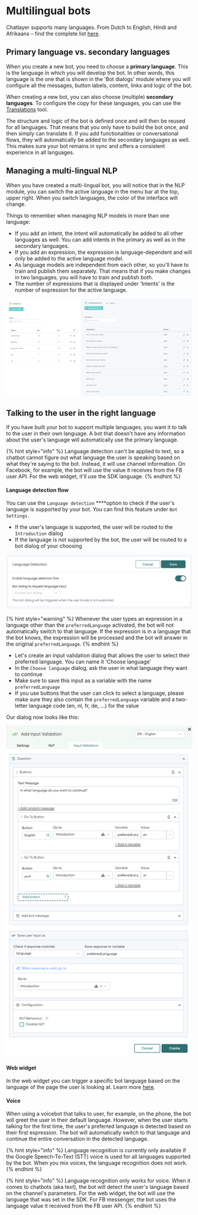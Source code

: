 # Multilingual bots

Chatlayer supports many languages. From Dutch to English, Hindi and Afrikaans – find the complete list [here](../natural-language-processing-nlp/supported-languages.md).

## Primary language vs. secondary languages

When you create a new bot, you need to choose a **primary language**. This is the language in which you will develop the bot. In other words, this language is the one that is shown in the 'Bot dialogs' module where you will configure all the messages, button labels, content, links and logic of the bot.

When creating a new bot, you can also choose \(multiple\) **secondary languages**. To configure the copy for these languages, you can use the [Translations](translations.md) tool. 

The structure and logic of the bot is defined once and will then be reused for all languages. That means that you only have to build the bot once, and then simply can translate it. If you add functionalities or conversational flows, they will automatically be added to the secondary languages as well. This makes sure your bot remains in sync and offers a consistent experience in all languages.

## Managing a multi-lingual NLP

When you have created a multi-lingual bot, you will notice that in the NLP module, you can switch the active language in the menu bar at the top, upper right. When you switch languages, the color of the interface will change.

Things to remember when managing NLP models in more than one language:

* If you add an intent, the intent will automatically be added to all other languages as well. You can add intents in the primary as well as in the secondary languages.
* If you add an expression, the expression is language-dependent and will only be added to the active language model.
* As language models are independent from each other, so you'll have to train and publish them separately. That means that if you make changes in two languages, you will have to train and publish both. 
* The number of expressions that is displayed under 'Intents' is the number of expression for the active language.

![](../../.gitbook/assets/image%20%28242%29.png)

## Talking to the user in the right language

If you have built your bot to support multiple languages, you want it to talk to the user in their own language. A bot that doesn't have any information about the user's language will automatically use the primary language.

{% hint style="info" %}
Language detection can't be applied to text, so a chatbot cannot figure out what language the user is speaking based on what they're saying to the bot. Instead, it will use channel information. On Facebook, for example, the bot will use the value it receives from the FB user API. For the web widget, it'll use the SDK language.
{% endhint %}

#### Language detection flow

You can use the `Language detection` ****option to check if the user's language is supported by your bot. You can find this feature under `Bot Settings.`

* If the user's language is supported, the user will be routed to the `Introduction` dialog
* If the language is not supported by the bot, the user will be routed to a bot dialog of your choosing

![](../../.gitbook/assets/image%20%28654%29.png)

{% hint style="warning" %}
Whenever the user types an expression in a language other than the `preferredLanguage` activated, the bot will not automatically switch to that language. If the expression is in a language that the bot knows, the expression will be processed and the bot will answer in the original `preferredLanguage`.
{% endhint %}

* Let's create an input validation dialog that allows the user to select their preferred language. You can name it 'Choose language'
* In the `Choose language` dialog, ask the user in what language they want to continue
* Make sure to save this input as a variable with the name `preferredLanguage` 
* If you use buttons that the user can click to select a language, please make sure they also contain the `preferredLanguage` variable and a two-letter language code \(en, nl, fr, de, ...\) for the value

Our dialog now looks like this:

![Click on the image to enlarge it](../../.gitbook/assets/image%20%28652%29.png)

#### Web widget

In the web widget you can trigger a specific bot language based on the language of the page the user is looking at. Learn more [here](../../channels/webwidget/#default-locale).

#### Voice

When using a voicebot that talks to user, for example, on the phone, the bot will greet the user in their default language. However, when the user starts talking for the first time, the user's preferred language is detected based on their first expression. The bot will automatically switch to that language and continue the entire conversation in the detected language.

{% hint style="info" %}
Language recognition is currently only available if the Google Speech-To-Text \(STT\) voice is used for all languages supported by the bot. When you mix voices, the language recognition does not work.
{% endhint %}

{% hint style="info" %}
Language recognition only works for voice. When it comes to chatbots \(aka text\), the bot will detect the user's language based on the channel's parameters. For the web widget, the bot will use the language that was set in the SDK. For FB messenger, the bot uses the language value it received from the FB user API.
{% endhint %}

